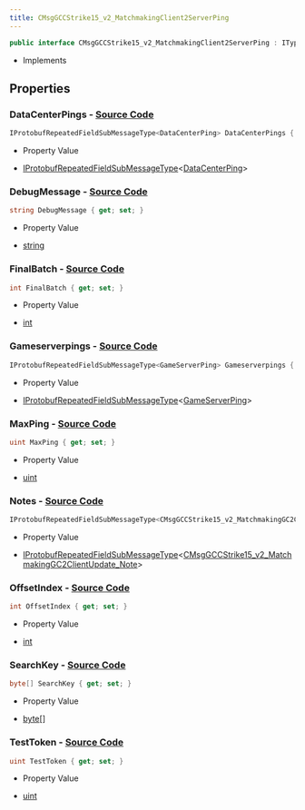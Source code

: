 ```yaml
---
title: CMsgGCCStrike15_v2_MatchmakingClient2ServerPing
---
```


```csharp
public interface CMsgGCCStrike15_v2_MatchmakingClient2ServerPing : ITypedProtobuf<CMsgGCCStrike15_v2_MatchmakingClient2ServerPing>, INativeHandle
```

- Implements

## Properties

### **DataCenterPings** - [Source Code](https://github.com/swiftly-solution/swiftlys2/blob/main/managed/src/SwiftlyS2.Generated/Protobufs/Interfaces/CMsgGCCStrike15_v2_MatchmakingClient2ServerPing.cs#L22)

```csharp
IProtobufRepeatedFieldSubMessageType<DataCenterPing> DataCenterPings { get; }
```

- Property Value

- [IProtobufRepeatedFieldSubMessageType](/docs/api/shared/netmessages/iprotobufrepeatedfieldsubmessagetype-1)<[DataCenterPing](/docs/api/shared/protobufdefinitions/datacenterping)>

### **DebugMessage** - [Source Code](https://github.com/swiftly-solution/swiftlys2/blob/main/managed/src/SwiftlyS2.Generated/Protobufs/Interfaces/CMsgGCCStrike15_v2_MatchmakingClient2ServerPing.cs#L37)

```csharp
string DebugMessage { get; set; }
```

- Property Value

- [string](https://learn.microsoft.com/dotnet/api/system.string)

### **FinalBatch** - [Source Code](https://github.com/swiftly-solution/swiftlys2/blob/main/managed/src/SwiftlyS2.Generated/Protobufs/Interfaces/CMsgGCCStrike15_v2_MatchmakingClient2ServerPing.cs#L19)

```csharp
int FinalBatch { get; set; }
```

- Property Value

- [int](https://learn.microsoft.com/dotnet/api/system.int32)

### **Gameserverpings** - [Source Code](https://github.com/swiftly-solution/swiftlys2/blob/main/managed/src/SwiftlyS2.Generated/Protobufs/Interfaces/CMsgGCCStrike15_v2_MatchmakingClient2ServerPing.cs#L13)

```csharp
IProtobufRepeatedFieldSubMessageType<GameServerPing> Gameserverpings { get; }
```

- Property Value

- [IProtobufRepeatedFieldSubMessageType](/docs/api/shared/netmessages/iprotobufrepeatedfieldsubmessagetype-1)<[GameServerPing](/docs/api/shared/protobufdefinitions/gameserverping)>

### **MaxPing** - [Source Code](https://github.com/swiftly-solution/swiftlys2/blob/main/managed/src/SwiftlyS2.Generated/Protobufs/Interfaces/CMsgGCCStrike15_v2_MatchmakingClient2ServerPing.cs#L25)

```csharp
uint MaxPing { get; set; }
```

- Property Value

- [uint](https://learn.microsoft.com/dotnet/api/system.uint32)

### **Notes** - [Source Code](https://github.com/swiftly-solution/swiftlys2/blob/main/managed/src/SwiftlyS2.Generated/Protobufs/Interfaces/CMsgGCCStrike15_v2_MatchmakingClient2ServerPing.cs#L34)

```csharp
IProtobufRepeatedFieldSubMessageType<CMsgGCCStrike15_v2_MatchmakingGC2ClientUpdate_Note> Notes { get; }
```

- Property Value

- [IProtobufRepeatedFieldSubMessageType](/docs/api/shared/netmessages/iprotobufrepeatedfieldsubmessagetype-1)<[CMsgGCCStrike15_v2_MatchmakingGC2ClientUpdate_Note](/docs/api/shared/protobufdefinitions/cmsggccstrike15_v2_matchmakinggc2clientupdate_note)>

### **OffsetIndex** - [Source Code](https://github.com/swiftly-solution/swiftlys2/blob/main/managed/src/SwiftlyS2.Generated/Protobufs/Interfaces/CMsgGCCStrike15_v2_MatchmakingClient2ServerPing.cs#L16)

```csharp
int OffsetIndex { get; set; }
```

- Property Value

- [int](https://learn.microsoft.com/dotnet/api/system.int32)

### **SearchKey** - [Source Code](https://github.com/swiftly-solution/swiftlys2/blob/main/managed/src/SwiftlyS2.Generated/Protobufs/Interfaces/CMsgGCCStrike15_v2_MatchmakingClient2ServerPing.cs#L31)

```csharp
byte[] SearchKey { get; set; }
```

- Property Value

- [byte](https://learn.microsoft.com/dotnet/api/system.byte)[]

### **TestToken** - [Source Code](https://github.com/swiftly-solution/swiftlys2/blob/main/managed/src/SwiftlyS2.Generated/Protobufs/Interfaces/CMsgGCCStrike15_v2_MatchmakingClient2ServerPing.cs#L28)

```csharp
uint TestToken { get; set; }
```

- Property Value

- [uint](https://learn.microsoft.com/dotnet/api/system.uint32)

